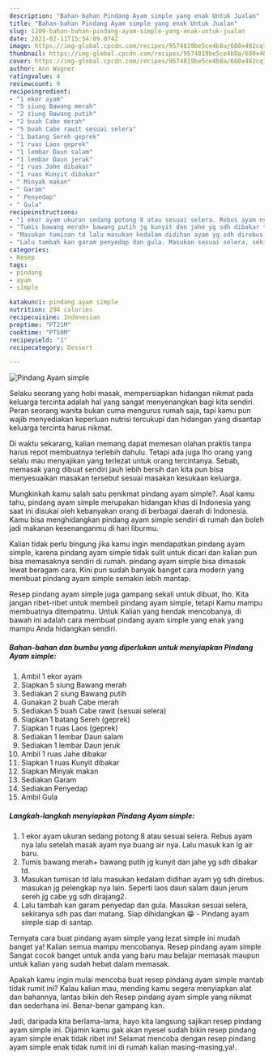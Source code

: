 ```yaml
---
description: "Bahan-bahan Pindang Ayam simple yang enak Untuk Jualan"
title: "Bahan-bahan Pindang Ayam simple yang enak Untuk Jualan"
slug: 1209-bahan-bahan-pindang-ayam-simple-yang-enak-untuk-jualan
date: 2021-02-11T15:54:09.074Z
image: https://img-global.cpcdn.com/recipes/9574819be5ce4b8a/680x482cq70/pindang-ayam-simple-foto-resep-utama.jpg
thumbnail: https://img-global.cpcdn.com/recipes/9574819be5ce4b8a/680x482cq70/pindang-ayam-simple-foto-resep-utama.jpg
cover: https://img-global.cpcdn.com/recipes/9574819be5ce4b8a/680x482cq70/pindang-ayam-simple-foto-resep-utama.jpg
author: Ann Wagner
ratingvalue: 4
reviewcount: 9
recipeingredient:
- "1 ekor ayam"
- "5 siung Bawang merah"
- "2 siung Bawang putih"
- "2 buah Cabe merah"
- "5 buah Cabe rawit sesuai selera"
- "1 batang Sereh geprek"
- "1 ruas Laos geprek"
- "1 lembar Daun salam"
- "1 lembar Daun jeruk"
- "1 ruas Jahe dibakar"
- "1 ruas Kunyit dibakar"
- " Minyak makan"
- " Garam"
- " Penyedap"
- " Gula"
recipeinstructions:
- "1 ekor ayam ukuran sedang potong 8 atau sesuai selera. Rebus ayam nya lalu setelah masak ayam nya buang air nya. Lalu masuk kan lg air baru."
- "Tumis bawang merah+ bawang putih jg kunyit dan jahe yg sdh dibakar td."
- "Masukan tumisan td lalu masukan kedalam didihan ayam yg sdh direbus. masukan jg pelengkap nya lain. Seperti laos daun salam daun jerum sereh jg cabe yg sdh dirajang2."
- "Lalu tambah kan garam penyedap dan gula. Masukan sesuai selera, sekiranya sdh pas dan matang. Siap dihidangkan 😁 Pindang ayam simple siap di santap."
categories:
- Resep
tags:
- pindang
- ayam
- simple

katakunci: pindang ayam simple 
nutrition: 294 calories
recipecuisine: Indonesian
preptime: "PT21M"
cooktime: "PT50M"
recipeyield: "1"
recipecategory: Dessert

---
```



![Pindang Ayam simple](https://img-global.cpcdn.com/recipes/9574819be5ce4b8a/680x482cq70/pindang-ayam-simple-foto-resep-utama.jpg)

Selaku seorang yang hobi masak, mempersiapkan hidangan nikmat pada keluarga tercinta adalah hal yang sangat menyenangkan bagi kita sendiri. Peran seorang  wanita bukan cuma mengurus rumah saja, tapi kamu pun wajib menyediakan keperluan nutrisi tercukupi dan hidangan yang disantap keluarga tercinta harus nikmat.

Di waktu  sekarang, kalian memang dapat memesan olahan praktis tanpa harus repot membuatnya terlebih dahulu. Tetapi ada juga lho orang yang selalu mau menyajikan yang terlezat untuk orang tercintanya. Sebab, memasak yang dibuat sendiri jauh lebih bersih dan kita pun bisa menyesuaikan masakan tersebut sesuai masakan kesukaan keluarga. 



Mungkinkah kamu salah satu penikmat pindang ayam simple?. Asal kamu tahu, pindang ayam simple merupakan hidangan khas di Indonesia yang saat ini disukai oleh kebanyakan orang di berbagai daerah di Indonesia. Kamu bisa menghidangkan pindang ayam simple sendiri di rumah dan boleh jadi makanan kesenanganmu di hari liburmu.

Kalian tidak perlu bingung jika kamu ingin mendapatkan pindang ayam simple, karena pindang ayam simple tidak sulit untuk dicari dan kalian pun bisa memasaknya sendiri di rumah. pindang ayam simple bisa dimasak lewat beragam cara. Kini pun sudah banyak banget cara modern yang membuat pindang ayam simple semakin lebih mantap.

Resep pindang ayam simple juga gampang sekali untuk dibuat, lho. Kita jangan ribet-ribet untuk membeli pindang ayam simple, tetapi Kamu mampu membuatnya ditempatmu. Untuk Kalian yang hendak mencobanya, di bawah ini adalah cara membuat pindang ayam simple yang enak yang mampu Anda hidangkan sendiri.

<!--inarticleads1-->

##### Bahan-bahan dan bumbu yang diperlukan untuk menyiapkan Pindang Ayam simple:

1. Ambil 1 ekor ayam
1. Siapkan 5 siung Bawang merah
1. Sediakan 2 siung Bawang putih
1. Gunakan 2 buah Cabe merah
1. Sediakan 5 buah Cabe rawit (sesuai selera)
1. Siapkan 1 batang Sereh (geprek)
1. Siapkan 1 ruas Laos (geprek)
1. Sediakan 1 lembar Daun salam
1. Sediakan 1 lembar Daun jeruk
1. Ambil 1 ruas Jahe dibakar
1. Siapkan 1 ruas Kunyit dibakar
1. Siapkan  Minyak makan
1. Sediakan  Garam
1. Sediakan  Penyedap
1. Ambil  Gula




<!--inarticleads2-->

##### Langkah-langkah menyiapkan Pindang Ayam simple:

1. 1 ekor ayam ukuran sedang potong 8 atau sesuai selera. Rebus ayam nya lalu setelah masak ayam nya buang air nya. Lalu masuk kan lg air baru.
1. Tumis bawang merah+ bawang putih jg kunyit dan jahe yg sdh dibakar td.
1. Masukan tumisan td lalu masukan kedalam didihan ayam yg sdh direbus. masukan jg pelengkap nya lain. Seperti laos daun salam daun jerum sereh jg cabe yg sdh dirajang2.
1. Lalu tambah kan garam penyedap dan gula. Masukan sesuai selera, sekiranya sdh pas dan matang. Siap dihidangkan 😁 - Pindang ayam simple siap di santap.




Ternyata cara buat pindang ayam simple yang lezat simple ini mudah banget ya! Kalian semua mampu mencobanya. Resep pindang ayam simple Sangat cocok banget untuk anda yang baru mau belajar memasak maupun untuk kalian yang sudah hebat dalam memasak.

Apakah kamu ingin mulai mencoba buat resep pindang ayam simple mantab tidak rumit ini? Kalau kalian mau, mending kamu segera menyiapkan alat dan bahannya, lantas bikin deh Resep pindang ayam simple yang nikmat dan sederhana ini. Benar-benar gampang kan. 

Jadi, daripada kita berlama-lama, hayo kita langsung sajikan resep pindang ayam simple ini. Dijamin kamu gak akan nyesel sudah bikin resep pindang ayam simple enak tidak ribet ini! Selamat mencoba dengan resep pindang ayam simple enak tidak rumit ini di rumah kalian masing-masing,ya!.

